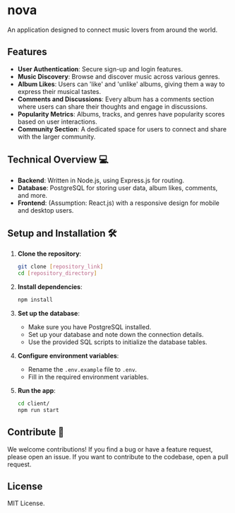 # nova
An application designed to connect music lovers from around the world.

## Features
- **User Authentication**: Secure sign-up and login features.
- **Music Discovery**: Browse and discover music across various genres.
- **Album Likes**: Users can 'like' and 'unlike' albums, giving them a way to express their musical tastes.
- **Comments and Discussions**: Every album has a comments section where users can share their thoughts and engage in discussions.
- **Popularity Metrics**: Albums, tracks, and genres have popularity scores based on user interactions.
- **Community Section**: A dedicated space for users to connect and share with the larger community.

## Technical Overview 💻

- **Backend**: Written in Node.js, using Express.js for routing.
- **Database**: PostgreSQL for storing user data, album likes, comments, and more.
- **Frontend**: (Assumption: React.js) with a responsive design for mobile and desktop users.

## Setup and Installation 🛠

1. **Clone the repository**:
    ```bash
    git clone [repository_link]
    cd [repository_directory]
    ```

2. **Install dependencies**:
    ```bash
    npm install
    ```

3. **Set up the database**:
   - Make sure you have PostgreSQL installed.
   - Set up your database and note down the connection details.
   - Use the provided SQL scripts to initialize the database tables.

4. **Configure environment variables**:
   - Rename the `.env.example` file to `.env`.
   - Fill in the required environment variables.

5. **Run the app**:
    ```bash
    cd client/
    npm run start
    ```

## Contribute 🌟

We welcome contributions! If you find a bug or have a feature request, please open an issue. If you want to contribute to the codebase, open a pull request.

## License

MIT License.
